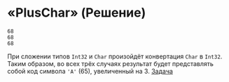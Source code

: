 # «PlusChar» (Решение)
```
68
68
68
```
При сложении типов `Int32` и `Char` произойдёт конвертация `Char` в `Int32`. Таким образом, во всех трёх случаях результат будет представлять собой код символа `'A'` (65), увеличенный на 3.
[Задача](./PlusChar-P.md)
